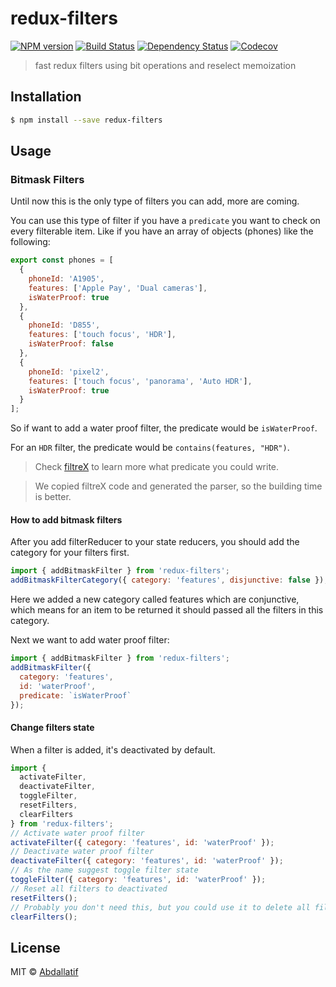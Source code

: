 # redux-filters 
[![NPM version][npm-image]][npm-url] 
[![Build Status][travis-image]][travis-url]
[![Dependency Status][daviddm-image]][daviddm-url]
[![Codecov][codecov-image]][codecov-url]
> fast redux filters using bit operations and reselect memoization

## Installation

```sh
$ npm install --save redux-filters
```

## Usage

### Bitmask Filters
Until now this is the only type of filters you can add, more are coming.

You can use this type of filter if you have a `predicate` you want to check on every filterable item. Like if you have an array of objects (phones) like the following:

```js
export const phones = [
  {
    phoneId: 'A1905',
    features: ['Apple Pay', 'Dual cameras'],
    isWaterProof: true
  },
  {
    phoneId: 'D855',
    features: ['touch focus', 'HDR'],
    isWaterProof: false
  },
  {
    phoneId: 'pixel2',
    features: ['touch focus', 'panorama', 'Auto HDR'],
    isWaterProof: true
  }
];
```

So if want to add a water proof filter, the predicate would be `isWaterProof`.

For an `HDR` filter, the predicate would be `contains(features, "HDR")`.

> Check [filtreX](https://github.com/joewalnes/filtrex) to learn more what predicate you could write.

> We copied filtreX code and generated the parser, so the building time is better.

#### How to add bitmask filters
After you add filterReducer to your state reducers, you should add the category for your filters first.
```js
import { addBitmaskFilter } from 'redux-filters';
addBitmaskFilterCategory({ category: 'features', disjunctive: false });
```
Here we added a new category called features which are conjunctive, which means for an item to be returned it should passed all the filters in this category.

Next we want to add water proof filter:
```js
import { addBitmaskFilter } from 'redux-filters';
addBitmaskFilter({
  category: 'features',
  id: 'waterProof',
  predicate: `isWaterProof`
});
```

#### Change filters state
When a filter is added, it's deactivated by default.
```js
import {
  activateFilter,
  deactivateFilter,
  toggleFilter,
  resetFilters,
  clearFilters
} from 'redux-filters';
// Activate water proof filter
activateFilter({ category: 'features', id: 'waterProof' });
// Deactivate water proof filter
deactivateFilter({ category: 'features', id: 'waterProof' });
// As the name suggest toggle filter state
toggleFilter({ category: 'features', id: 'waterProof' });
// Reset all filters to deactivated
resetFilters();
// Probably you don't need this, but you could use it to delete all filters
clearFilters();
```
## License

MIT © [Abdallatif]()


[npm-image]: https://badge.fury.io/js/redux-filters.svg
[npm-url]: https://npmjs.org/package/redux-filters
[travis-image]: https://travis-ci.org/Abdallatif/redux-filters.svg?branch=master
[travis-url]: https://travis-ci.org/Abdallatif/redux-filters
[codecov-image]: https://codecov.io/gh/Abdallatif/redux-filters/branch/master/graph/badge.svg
[codecov-url]: https://codecov.io/gh/Abdallatif/redux-filters
[daviddm-image]: https://david-dm.org/Abdallatif/redux-filters.svg?theme=shields.io
[daviddm-url]: https://david-dm.org/Abdallatif/redux-filters

